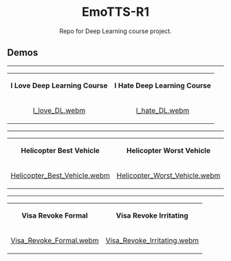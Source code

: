 <div align="center">
    <h1>
    EmoTTS-R1
    </h1>
    <p>
    Repo for Deep Learning course project. 
    </p>
</div>


## **Demos**

---

<table>
<tr>
<td align="center">
    
**I Love Deep Learning Course**
</td>
<td align="center">
    
**I Hate Deep Learning Course**
</td>
</tr>

<tr>
<td align="center">

[I_love_DL.webm](https://github.com/user-attachments/assets/98c28356-e083-4b7d-8bf3-af9e84cde919)

</td>
<td align="center">
    
[I_hate_DL.webm](https://github.com/user-attachments/assets/89244ec5-e869-464c-92c1-904097f7afb1)

</td>
</tr>
</table>

---

<table>

<tr>
<td align="center">
    
**Helicopter Best Vehicle**
</td>
<td align="center">
    
**Helicopter Worst Vehicle**
</td>
</tr>

<tr>
<td align="center">
    
[Helicopter_Best_Vehicle.webm](https://github.com/user-attachments/assets/a489b329-5e4e-444a-a81c-758094da3616)
</td>
<td align="center">
    
[Helicopter_Worst_Vehicle.webm](https://github.com/user-attachments/assets/73d45ecf-7b41-49e4-816b-723a9a165be0)
</td>
</tr>
</table>

---


<table>
<tr>
<td align="center">
    
**Visa Revoke Formal**
</td>
<td align="center">
    
**Visa Revoke Irritating**
</td>
</tr>

<tr>
<td align="center">

[Visa_Revoke_Formal.webm](https://github.com/user-attachments/assets/235dd247-eea2-427b-bc4a-907ef425a629)

</td>
<td align="center">
    
[Visa_Revoke_Irritating.webm](https://github.com/user-attachments/assets/0c764fce-af49-4e1c-a97a-955eae951585)

</td>
</tr>
</table>
